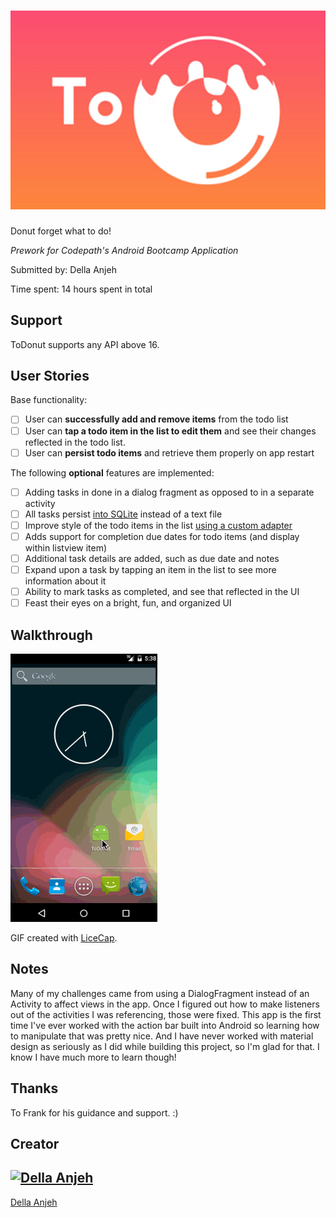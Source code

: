 # ![ToDonutApp](media/logo.png)
Donut forget what to do!

*Prework for Codepath's Android Bootcamp Application*

Submitted by: Della Anjeh

Time spent: 14 hours spent in total

Support
-------

ToDonut supports any API above 16.

User Stories
------------

Base functionality:

* [ ] User can **successfully add and remove items** from the todo list
* [ ] User can **tap a todo item in the list to edit them** and see their changes reflected in the todo list.
* [ ] User can **persist todo items** and retrieve them properly on app restart

The following **optional** features are implemented:

* [ ] Adding tasks in done in a dialog fragment as opposed to in a separate activity
* [ ] All tasks persist [into SQLite](http://guides.codepath.com/android/Persisting-Data-to-the-Device#sqlite) instead of a text file
* [ ] Improve style of the todo items in the list [using a custom adapter](http://guides.codepath.com/android/Using-an-ArrayAdapter-with-ListView)
* [ ] Adds support for completion due dates for todo items (and display within listview item)
* [ ] Additional task details are added, such as due date and notes
* [ ] Expand upon a task by tapping an item in the list to see more information about it
* [ ] Ability to mark tasks as completed, and see that reflected in the UI
* [ ] Feast their eyes on a bright, fun, and organized UI

Walkthrough
-----------

![Demo](media/demo.gif)

GIF created with [LiceCap](http://www.cockos.com/licecap/).

Notes
-----

Many of my challenges came from using a DialogFragment instead of an Activity to affect views in the app. Once I figured out how to
make listeners out of the activities I was referencing, those were fixed. This app is the first time I've ever worked with the action bar built
into Android so learning how to manipulate that was pretty nice. And I have never worked with material design as seriously as I did while
building this project, so I'm glad for that. I know I have much more to learn though!

Thanks
------

To Frank for his guidance and support. :)

## Creator
[![Della Anjeh](http://2.gravatar.com/avatar/2e04cc55a63a10533fdc4b35904535ff)](https://github.com/deliandjam)
---
[Della Anjeh](https://github.com/deliandjam)
